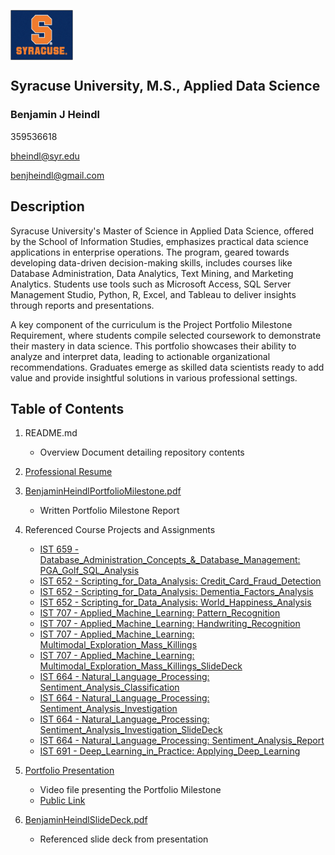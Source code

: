 <p>
  <img src="Syracuse.jpg" alt="Syracuse University Logo" width="100" height="80" style="vertical-align: middle;" />

## Syracuse University, M.S., Applied Data Science

### Benjamin J Heindl

359536618

bheindl@syr.edu

benjheindl@gmail.com

## Description

Syracuse University's Master of Science in Applied Data Science, offered by the School of Information Studies, emphasizes practical data science applications in enterprise operations. The program, geared towards developing data-driven decision-making skills, includes courses like Database Administration, Data Analytics, Text Mining, and Marketing Analytics. Students use tools such as Microsoft Access, SQL Server Management Studio, Python, R, Excel, and Tableau to deliver insights through reports and presentations.

A key component of the curriculum is the Project Portfolio Milestone Requirement, where students compile selected coursework to demonstrate their mastery in data science. This portfolio showcases their ability to analyze and interpret data, leading to actionable organizational recommendations. Graduates emerge as skilled data scientists ready to add value and provide insightful solutions in various professional settings.

## Table of Contents

1. README.md
    - Overview Document detailing repository contents

2. [Professional Resume](https://github.com/benjheindl/Project-Portfolio/blob/main/benjamin_heindl_resume.pdf)

3. [BenjaminHeindlPortfolioMilestone.pdf](https://github.com/benjheindl/Project-Portfolio/blob/main/Benjamin_Heindl_Portfolio_Milestone.pdf)
    - Written Portfolio Milestone Report

4. Referenced Course Projects and Assignments

    * [IST 659 - Database_Administration_Concepts_&_Database_Management: PGA_Golf_SQL_Analysis](https://github.com/benjheindl/Project-Portfolio/blob/main/sql_tee_mates_report.pdf
)
    * [IST 652 - Scripting_for_Data_Analysis: Credit_Card_Fraud_Detection](https://github.com/benjheindl/Project-Portfolio/blob/main/cc-fraud_detection.pdf)
    * [IST 652 - Scripting_for_Data_Analysis: Dementia_Factors_Analysis](https://github.com/benjheindl/Project-Portfolio/blob/main/dementia_factors_analysis.pdf)
    * [IST 652 - Scripting_for_Data_Analysis: World_Happiness_Analysis](https://github.com/benjheindl/Project-Portfolio/blob/main/world_happiness_analysis.pdf)
    * [IST 707 - Applied_Machine_Learning: Pattern_Recognition](https://github.com/benjheindl/Project-Portfolio/blob/main/pattern_recognition.pdf)
    * [IST 707 - Applied_Machine_Learning: Handwriting_Recognition](https://github.com/benjheindl/Project-Portfolio/blob/main/handwriting_recognition.pdf)
    * [IST 707 - Applied_Machine_Learning: Multimodal_Exploration_Mass_Killings](https://github.com/benjheindl/Project-Portfolio/blob/main/multi_model_data_mining_exploration_of_mass_killings.pdf)
    * [IST 707 - Applied_Machine_Learning: Multimodal_Exploration_Mass_Killings_SlideDeck](https://github.com/benjheindl/Project-Portfolio/blob/main/mass_killings_analysis_deck.pdf)
    * [IST 664 - Natural_Language_Processing: Sentiment_Analysis_Classification](https://github.com/benjheindl/Project-Portfolio/blob/main/nlp_sentiment_analysis_classification_of_text.pdf)
    * [IST 664 - Natural_Language_Processing: Sentiment_Analysis_Investigation](https://github.com/benjheindl/Project-Portfolio/blob/main/nlp_sentiment_analysis_investigation.pdf)
    * [IST 664 - Natural_Language_Processing: Sentiment_Analysis_Investigation_SlideDeck](https://github.com/benjheindl/Project-Portfolio/blob/main/nlp_sentiment_analysis_investigation_pres.pdf)
    * [IST 664 - Natural_Language_Processing: Sentiment_Analysis_Report](https://github.com/benjheindl/Project-Portfolio/blob/main/nlp_sentiment_analysis_report.pdf)
    * [IST 691 - Deep_Learning_in_Practice: Applying_Deep_Learning](https://github.com/benjheindl/Project-Portfolio/blob/main/deep_learning.pdf)
     
5. [Portfolio Presentation](https://drive.google.com/file/d/1V7HE-PbUHIcNiYFjflPuxfQobVmAVlJd/view?usp=sharing)
    - Video file presenting the Portfolio Milestone
    - [Public Link](https://drive.google.com/file/d/1V7HE-PbUHIcNiYFjflPuxfQobVmAVlJd/view?usp=sharing)

6. [BenjaminHeindlSlideDeck.pdf](https://github.com/benjheindl/Project-Portfolio/blob/main/heindl_benjamin_portfolio_milestone_deck.pdf)
    - Referenced slide deck from presentation

